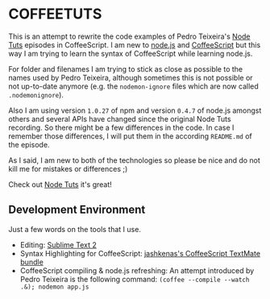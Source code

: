 # COFFEETUTS #

This is an attempt to rewrite the code examples of Pedro Teixeira's [Node Tuts](http://nodetuts.com "Node Tuts - Node.js Free Screencasts Tutorials") episodes in CoffeeScript. I am new to [node.js](http://nodejs.org/ "node.js") and [CoffeeScript](http://jashkenas.github.com/coffee-script/ "CoffeeScript") but this way I am trying to learn the syntax of CoffeeScript while learning node.js. 

For folder and filenames I am trying to stick as close as possible to the names used by Pedro Teixeira, although sometimes this is not possible or not up-to-date anymore (e.g. the `nodemon-ignore` files which are now called `.nodemonignore`).

Also I am using version `1.0.27` of npm and version `0.4.7` of node.js amongst others and several APIs have changed since the original Node Tuts recording. So there might be a few differences in the code. In case I remember those differences, I will put them in the according `README.md` of the episode.

As I said, I am new to both of the technologies so please be nice and do not kill me for mistakes or differences ;)

Check out [Node Tuts](http://nodetuts.com "Node Tuts - Node.js Free Screencasts Tutorials") it's great!

## Development Environment ##

Just a few words on the tools that I use. 

- Editing: [Sublime Text 2](http://www.sublimetext.com/ "Sublime Text: The text editor you'll fall in love with")
- Syntax Highlighting for CoffeeScript: [jashkenas's CoffeeScript TextMate bundle](https://github.com/jashkenas/coffee-script-tmbundle "A TextMate Bundle for the CoffeeScript programming language.")
- CoffeeScript compiling & node.js refreshing: An attempt introduced by Pedro Teixeira is the following command: `(coffee --compile --watch .&); nodemon app.js`